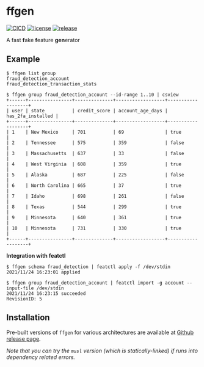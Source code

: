 # ffgen

[![CICD](https://github.com/oom-ai/ffgen/actions/workflows/CICD.yml/badge.svg)](https://github.com/oom-ai/ffgen/actions/workflows/CICD.yml)
[![license](https://img.shields.io/badge/license-%20MIT/Apache--2.0-blue.svg)](https://github.com/oom-ai/ffgen/releases)
[![release](https://img.shields.io/badge/Release-%20Linux%20|%20OSX%20|%20Win%20-orange.svg)](https://github.com/oom-ai/ffgen/releases)


A fast **f**ake **f**eature **gen**erator

## Example

```
$ ffgen list group
fraud_detection_account
fraud_detection_transaction_stats
```

```
$ ffgen group fraud_detection_account --id-range 1..10 | csview
+------+----------------+--------------+------------------+-------------------+
| user | state          | credit_score | account_age_days | has_2fa_installed |
+------+----------------+--------------+------------------+-------------------+
| 1    | New Mexico     | 701          | 69               | true              |
| 2    | Tennessee      | 575          | 359              | false             |
| 3    | Massachusetts  | 637          | 33               | false             |
| 4    | West Virginia  | 608          | 359              | true              |
| 5    | Alaska         | 687          | 225              | false             |
| 6    | North Carolina | 665          | 37               | true              |
| 7    | Idaho          | 698          | 261              | false             |
| 8    | Texas          | 544          | 299              | true              |
| 9    | Minnesota      | 640          | 361              | true              |
| 10   | Minnesota      | 731          | 330              | true              |
+------+----------------+--------------+------------------+-------------------+
```

**Integration with featctl**
```
$ ffgen schema fraud_detection | featctl apply -f /dev/stdin
2021/11/24 16:23:01 applied

$ ffgen group fraud_detection_account | featctl import -g account --input-file /dev/stdin
2021/11/24 16:23:15 succeeded
RevisionID: 5
```

## Installation

Pre-built versions of `ffgen` for various architectures are available at [Github release page](https://github.com/oom-ai/ffgen/releases).

*Note that you can try the `musl` version (which is statically-linked) if runs into dependency related errors.*

